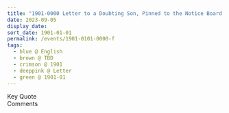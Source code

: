 ```yaml
---
title: "1901-0000 Letter to a Doubting Son, Pinned to the Notice Board of Nirmala Palace Āśhram, 99 Nightingale Lane, Balham, London SW12 8LZ, UK"
date: 2023-09-05
display_date: 
sort_date: 1901-01-01
permalink: /events/1901-0101-0000-f
tags:
  - blue @ English
  - brown @ TBD
  - crimson @ 1901
  - deeppink @ Letter
  - green @ 1901-01
---
```


<wave-list>
  <list-title color="green" width="75">Key Quote</list-title>
  <list-item color="BlanchedAlmond"  width="200"></list-item>
  <list-item color="Lavender"></list-item>
  <list-item color="BlanchedAlmond"></list-item>
</wave-list>

<br>

<wave-list>
  <list-title color="green" width="75">Comments</list-title>
  <list-item color="BlanchedAlmond"  width="200"></list-item>
  <list-item color="Lavender"></list-item>
  <list-item color="BlanchedAlmond"></list-item>
</wave-list>